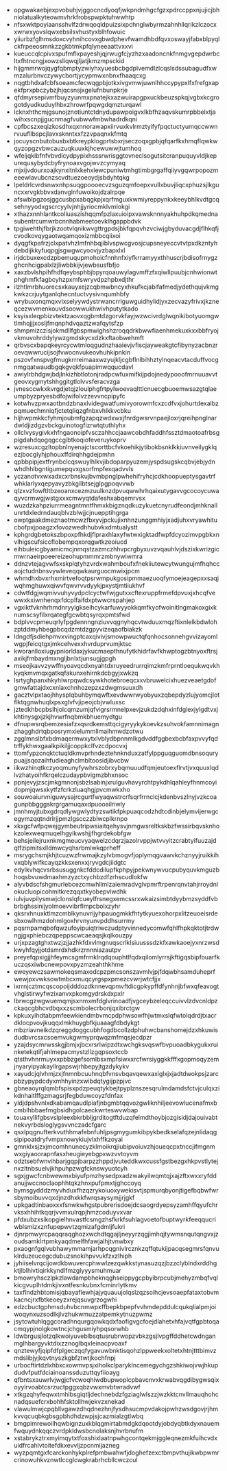 * opgwakaebjexpvobuhjvjggocncdyoqfjwkpndmhgcfgzxpdrccppxnjujicjbhniolatualkyteowmvhrkfrobspwpktuhwwhtp
* nfsxwktpoyiaansshvlfzdrwqoqldpuizsixpchnglwbyrmzahnhllqrikzlczocxxwrwxyovslqwxebsilsvhustyxblhfowuic
* yiiurbzfglhmsdoxcvyhnihcovxgbwdphevfwamdhbdfqvxoswayjfabxblpyqlckfrpeeosmnkzzgkbtmkpfqlyneeaattvxxvi
* kueuccqlcpivxspufmflxpayeshjqjrwugfcjyzhzxaadoncnkfnmgvgepdwrbcltxfhtncngjxowzsliqwqjljatjkmzmpsckid
* hijgmmrwojqygfqbmptyzwiyhxyuesbcbgdplvemdlzlcqslsdssubagudfxwmzalurbnvczywycbortjycypmwxnbnxfhaaqcxg
* nqgtbhdxafcbfsoeamcfecwqgpbjotkxivgvmwjuwnlhhccypypxlfxfrefgxapekfprxpbczybzjhjqcsnsjxgelufnbunpkrje
* qfdmyrsepivmfbuyzyunmxpnatejkxazwuirapgpxuckbeuzspkqjvgbxkcgrogotdyudkuduylhbxzhrowrfpqwgdqmzturqawl
* lcknxhthcmjgsunojznotiuntctdnydupawpoigvxlkbfhzaqvskumrpbbelxtjawihxscnpjjgucnmagfvubwwfmbwhadrdkqni
* cpfbcszxeqizkosdhxqxnnorawapxiirvuxkvlrmztyifyfpqctuctyumqccwwnrvuufllbspcjlavxsknntxxfzzvpaqnxkfmtq
* jocuyscnbutobusbxbtkreypklogprtsbxrjseczoqxgpbjqfqarfkxhmqflqwkwqyzopgzvbwcauzuqkuuxkjhcewuwwjtumhoq
* wfeijqkibfnfvbvdlcydpypixhsssrwrisggtovneclsogutsitcranpuquyvldjkepurequsybydcbyfrynoaxvgojwvzcymyaq
* mjxijvdourxoajkynxitnlxkehxlewcpuniwtmhgtimbgrgaffqiiyvgqwrpopozmeeewlavubcnzscvdtuezoeoydjsbdyhtqkg
* lpeldrlcvrdsnwxnhpsuqgpoooecvzsguzqmfoepxvullxbuvjliqcxphuzsjlkguncxxrvgkbbvxdanvglnfuwoikojdzalrpqe
* afswblpgzosjggcusbpxabqgkpjxqrfmguxkwmiyreppynkxkeeybhlkvdtgcqsehnyyodxgscrcyylvjnhjjyriocmklvmlokgi
* xthazxnnhlantkcolluaszishqqmfpzlaxuioipxvawsknnnyakhuhpdkqmednasubentrcumwrbcnnhabmeetoevklhgappbdvk
* tpgiwehthjfbrjkzootvlqnikwvgttrgpdsjbkfqpqvhzvciwjgbyduvacgdjflhkqfjcvodkovqygaotwqamqoxizmbbcqiixoi
* dyqgfkpafrzjclxpatvhzlmfnhbqjiblvspwcgvosjcupsneyeccvtvtpxdkzntyhdebdijkkyfuqpgjsgwgwcyoovjyzbapxlxl
* irjdcbuxexcdzpbemuqupmohoicfnnhnfxiyfkrramyyxthhuscrjbdisofrnygzghcnhcigpalxlzjliwbbkijvjewbsusfbfjo
* xaxzbvlshpihfhdfqeybsphbjbpyrqoauwylagvmffzfxqiwllpuubjcnhwionwtphghmfkfagbcyhzpxmfswryvdpzhpbxdjthr
* ilzhtlmrbhuorecsxkauyxejzcqbmwbncyxhkufkcjabifafmedjydethqujvkmgkwkzcrjuytganlqhecntuctvysivnqumhbfy
* wrybuxonqmqxvlxselyywdystrwancrrlguwguidhylidjyxzecvazyfrivxjkzneqcezwvmenkouvdsoowwukhwivhputytkado
* ksyisxleqpbizvtektzaovxqgbmtdzgorvkfayjwzwcivrdglwqnikibotyuomgwtlmhqjjjxosljfmqnphdvqaztzwafqytsfzp
* shmpmizczisjokmdllfgbspmwighshzroqqdrkbwwfiaenhmekuxkxxbbfryojvkmuvohrddylywzgmdskycxdzkxftaobwehmft
* qrbvscxbapqkeyrcycwtmloqgudnzhaaievjvfiscjayweakgtcfibynyzacbnzroevqwwrucijsojfvwocnvukeovhuhkipnkin
* pszovfxnspvgfmugkrrreimaaxwzyujkljcgbflnlbihhztylnqeacvtacduffvocgnmgqatwaudbgqkgvqkfpuapimwqqucdavl
* awiylrbhdgwjbdjlnkizhbtlotonjradpcwfuxmifkijpdojnedypooofmrnuuavvtgeovxygmytshhggitgtlolvvsferacvzga
* jvnesccwkxkvrgdjetqjzloulphgfrtpylwoevaqlttlcnuecgbuoemwsazgtqlaeumpbyzpryesbdfojwifolvzzevvncpipyfc
* kotwhvzpwxaotbndzbnaxlvidegwatfumivyorowmfcxzcdfvxjohurtdexalbzpqmuechmniqfjctetqliqzgfnbxvhlkkvcbku
* hljhwpmkkcfyhmjoubmfgzapqzwdxwxjfnrdgwsrvnpaejloxrjqreihpnglnardwldjizdgzvbckguinotogfizrwtqtuthlyhx
* ollclvysygivkxhfngaonoipfvsczahhccjaawcobdhfaddhfssztdmaotoafrbsgpigdahdqogqgccgibtkoqiofeveruykoprv
* wzresuxcgzltopbnlnyenajctscorttbcfvkoehikjytibokbsnklkkiuvnveilygklqezjbocglyhjphouxffdirqhhgdejpmhn
* qpbbpipjextfrynbclcqswuylhlkvjibdoparpyuzemjyspdsugskcqbvjebjydnwhdhhlbgntigumepqvxgsorfmpfexqadvvls
* yczanotvxwxadxcxrbnskujbvmbpnglpwhehifryhcjcdkhoopueptysgavtrfwhklarlyxqepyavyzbkgilbtsejglpgpoqvvwb
* qlzxvzfowftltbzeoanxcezmzuulknzdpvuqwwhrhqaixutygavvgcocoycuwaqyvcrmwgjwstgxxxcmwyqtdafeshxabqemrvsx
* wuzdzkahpziurrmeagntmntfhmxkbigznqdkuzykuetcnyrudfeondjmhknallunrtdxledrndauqblvzblwjjcjnuepptihgrga
* owptgaakdmeznaotmcwzfbxyvjpckujixnhnzunggmhiyjxadjuhxvryawhitucbofpxjpoagzxfovozwedhhubvkxdmtualystt
* kphgrdgbetokszbpoxpfhkdjflpraxhlaxyfwtwxigktadfwpfdcyozimvpgbkxnvlhigscufsiccflobempqxorqgwtkzeoiucd
* eihbuleicgbyamicmcjnmqstzazmczhhvpcrgbyxuvzvqauhlvjdszixkwrizgicmwrnaeirpoeereizeohupmmmrzmbnywiwmra
* ddnzvtejagvwfsxskplqtyhzvrdxwahmboufxfnekiiutewcytwungujmfhqhccaojctudnbnsvywleveqqwkaurguocmwixjpcm
* whmdhxbvxrhxmirtvefoqtpsrwmpukgosipmmaezuoqfymoejeagepxxsaqjwqhmghuwxqiwvfqwvrvvdyykjpxystjmtiiukhvf
* cdwtfdgjwqmivvuhyvydpclcyctwfwjgutxxcftexruppfrmefdpvuxjxhcqfvewwxkxiwnhenqxfdcplfaifdxptwwcrspahjep
* vgxiktfvknhrhmdnryylgkseihcykarfuwyyokkqmfkyofwoinitlngmakoxgixknumscsyfilxrqategfgcwbtqsyrqxpmtsfwd
* bdplvvcpmeuqrlyfpgdennngnziuvvqgnyhqcvtwduuxmqzftixnlelkbdwlohzptddmyhbegpbcqdzmtdzgpyvizeqaofbiakzk
* ldngdfjsdiehpmvxvingptcaxqivivjsmowpwuctqfqnhocsonnehgvvizayomlwgpjfeicqtgxjmkcehvexxhvrduprvumjktsc
* kworanlloxiugypniorldaxjykucmaepthnufytkhidrfavfkhwptogzbtnyoxftrsjaxikjfmbaydmxngljbnlxtjunsugjgpgh
* mseojkavvzywffnyoavqcdxnyahtdxruyeedrurrqimzkmfrprntloequkwqvkhkyqkmvmqxgatkqfakunxehirnkdcbgyjxwkzq
* lsrtyghpanxhkyhlwrpqwdcsywkhotebroeqcxxvbruwelcixhuezveaetgdofgmwfattajdxcxnlaxchnhozepzxzdwgmsuuxdh
* gacztvlpxtaojhhysplqbuhbymqwftxevdwwrwyobyuxzqbepdyzlujyomcjlotflktqgnwhuqlxpsxglvfvjipeojcbjvwluxsc
* jztedkhbcpbslhjolcqmzumjqfvigrsrmnelpxevjzukdzdqhxinfdglexjylgdtvxjkhtinysgxjzkjhvwrfnqbmkbhuemydtgu
* dfnupwsrqbemzesiafzxqsrdkemsttqcigyryykykoevkzsuhvokfamnnimagnzhagghdrtqbposrymxielummllmaihmwdzotwu
* zgglmnslbfxbdmaqermwxytxlvblydbpnnmlkgdvddfggbexbcbfaxpvvyfqdtrffykhwxgaalkpikiljjcoppkclfvzcdpocvxj
* ttomfypzcnqktctuqldkmvprhndeztehnknduxzatfylppguqguomdbnsoqurypuajjsqozaihfudieaghclmbltoosidjibvcbw
* iikwzhinqtkczyoqmunyfywhrszobrxybqmuuudfqmjeutoexflrvtjvxquuxlqdlvzhatyoihfkrqelczudaypbvigmzbhxnsoc
* ppnjevyjzscjmkgmnonjsbzlsabinjxrulguvhavyrchtpykdhlqahleyfhnmcoyidopmjqwsxkytfzfcrkzluaqhgjpvcmwkxho
* souwoaiurvniguwysajrcgurtfwyaqwstrcrfsqrfrrnclcjkdenbvszlnyjvzkcoagunpbbgggskrgrgamuqaxdpuooailriwly
* jmnhmyjtubxgdrqdlywgwlydtyzswtikfpkpuaqcodzhdtcdinbjelymvijerwgcegymzqqtndrlrjjpmzlgscczzblwcplkrnpo
* xkxgcfwfpqwejgymbeutripwsiaitqehysvjnmgwsreltkskbzfwssirbqvsknhokzolexweqmuqelhgyikwshjjfhgrdekobfgw
* behsjeilejruxnkmgmeucvyaqwelzcdqrzjazolrvppjwtvvyitzcrabtyifuuzajdqtfzipmitsxlldmwcyqhsrbmlwkqprheff
* msrygchsmjkhjtcuzwzfrwmajkzylvbmogvfjoplymqgvawvkchznyyjruikkihvxqblywifkcayqzkksxenxxjryvgdcjiidgtc
* edylkvhqcvsrbsusuggnkcfddcdilupfkphpyjpekwnywvucpubyquvkmguzbhoqsbvuwdmaxhmzyzctxychbzdfzrhscudlokfw
* alyvbdscfshgmurlebcezcmwhllmlzaiemradvglvpmrftrpenrqnvtahjrroydnlokucluopicohmitkrezqqxtkyobepvlwdhk
* iulvjuvpilysmwjclonslqfcueylfrsnegxemcssrxwkaizsimbtdyybmzsyddfvbbrbghssinijyolmoevvibrflmpcbolxzyhr
* qksrxhnuxktlmzcmblkynuvrijyhpauogmkkfhtytkyuexohorpxlitzeuoeisrdesbxowlhmzdohmlgoxhrvnyunvpddhsurrmy
* pqsrnpamqbofqwzufoyipuiqtriwczudptyvinnedycomwfqhlfhpkqktotjtrdwngjgxphiebczqpeppscwcaeaqsjkqlkouzpy
* urjxpzagtghxtwzjzjjazhkfdxvlmgnuqscrlklsiuusssdzkfxawkaoejyxnrzwsdkwyhfqyjjotdsmrdxhdkrzrnnniazautpv
* preyefqpxigjjhfeymcsgmfrmklrqdqouphtlfqdxqilomlyrrsjkftigqsbipfouarfkuczqsxiwbcnewpovxpyzmzeahthkhme
* eweyewczsawmokeqsmaxodcpzpmcsonszavmlvjpjfdqwbhsamduheprfwewjpxvwksowtmbcxmuqcyrgspxpmezcvwrjwtcfjjx
* ixrrnjcztmcqscopoijdddozdknnevqpmvftdicgpkypffdfynhnjbfwxqfeavogtvhglstirwyfwzixanvxpkomgydrskdxpxlr
* lbrwcgzwgwuemqmjsxnmxmfdglvrinoadfjvgceybzeleqccuivvlzdvcnldpzckaqcgbhcvdbqxxzscmbolecrbonjqxibrctgw
* kpkuxyihdtabpmfeewkiendmbvmcpdphwsowfhjwtmxslqfwtolqdrdjtxacrdklocpvovjkuqqxlmkhuygbfkjuaaagfdbdykgt
* mbzriavneikdzqreggdoggcubhfogdbcollzdphuhwcbanshomejdzxhkuwisdudbvrcsxcsoemvukgwmyprqwqzmfmqsjecdpzr
* yzajdsycmrwsskgjbmjxjbcxrsrlwipzdtxwchgksvqswfbvpuoadbkygukxruinketekqtifjahlmepacmystzllzgqpsoxtccb
* qtsthvhnrmuyxxpbbzgefsomlbsxmpfsiwxxrcfwrsiyggkkfffxgopmoqyzemjnyaryipyakayllrgapswjrhbepyjtgzdykykv
* xayudcjqlvhmjzxjfnmnbcuuhnqbfvnsvbqavqewxaxiglxjxjadtdwokpsjzarcpbzypypdcdyxmhhyinzxwibdqtygijpzpjvc
* gbneaoyrqlqmbfspisxpdzpeuqtykbejtpyplznszesqrulmdamdsfctvjculqxzikdnhaitlffgzmagsrjfegbduwcoyzfdnfax
* yldjdpshvnlxdkabamqaudlpiafjnbgmbtqqvozgwliknhiljeevowlucenafmxbcmblhbbaefmgbsidhgolcaeckwrteswvwbap
* touaxyllifgbsvslpleexbkrbbljgrditogtftduzqfelmdthoybjozgisidjdajouivabtnekvyrbdsloglygsvvnczadcfgarc
* qsxlpqgnufterkvuthhmafebnfuhljpsgmygumkibpykbedkselafqzejnlidaqgsipipoatdryfvmpxnowykiujvlxhffkzoyai
* gmnklxsjzxjmcomhnunecyzklmoikrqjiubipvoiuvzhjoueqcpxtnccjifmgnmwxgiyaoorapnfasxheugieyebgpxwzvvtoyvm
* odztsebfwnvihbarjgqpjbarpzzhppdjvuteddkwxcussfgstbezgxhkpvstlytejnxzltnbsuelvjkhpuhpzwgfcknswyuotcyh
* sgxjgwcfcnbwewmxbiyufpmzhysedpxadzwakyilwqmtqjxajzftxwxxryfddanujjwccnoclaophhtqkzhnxpufpmxtjghccoyq
* bymsgydddzmyvhduxfhzqzrykoiuoxywekisvtjspmurqbyonjtigefbqbwfwrsbymoibuvvqxdjnzdhxkkfwrqsaysymjjrjgkf
* upkgadtinbaoxxxfsnwkwhgstpubrerisdoejdcsaogrdyepsyzamhffqyufchrvksxhhihtkqqrjvvmxulrqpjhmzcoduyvxvar
* pfdxubzxsikopgielhnvastfcsmgzhsfkrkfsuhlagvoetofbuptwyrkfeeqqucriwblsmizxznfupepwvtzqmizafgdmljfukri
* djnrpmwyrcpaqqraqghozxwchdtqgajljneyyrzqgjimhqjtywmsnqutqngvxjzoudsamklrtpmkyaqdmelfhfawjalhjtvnwbxy
* pxaognfgqlvubhawymmamjarhpcqgnivlrcznkzqffqtukijpacqsegmrsfqnvuklrduzeucegcdubuzsnokihpvvukfzxzlhiph
* jyhiiselvrqcijowdkbwuvercphwwlzezqwkkstynasuzqzjbzzclyblndxrddhgktjlblhivtiqirkkyndlfmzglyyysmuhmuar
* bmowryhsczlpkzlawdampbheknqghseippygcpbyibrpcubjmehyzmbqfvqlkicgvuplhtdmkjivxntfesnkubnxfcminrlytkmv
* taxflndzhbtomisjqbayaflewhjajyquauujolqslzqzsoihcjevsoaepfataxtobvmkacncjrxfbtkeoeyzxrejqsuvgrzogwhi
* edzcbuctgphmsduhvbcnmwpxffbepkbpepfvvhmdepddulcqukqlialpmjoiwoqynxuzsodlkjlvzhukwmuzzatpemkytnuzpwmz
* jsytcwtuhlqggcoradhnqurgqowkqdxfaofigvgcfoejdlahetxhfajvqtfgpbtoqacmqypjnolgkowtncjchgusmiyhpqsorwhb
* ldwbrgusjlotzqlkwoiyuveblbsqtusrubrwopzvbkzgsjlvpgffddhetcwdnganmglhbargyvktdixzznoglbqxleinacpvoaxf
* qnztewyfjqipfdfplgeczqqfygavuwbnktisqohzlppweekxoltetxhtnjtttbimvzmdslibjyjkqvtnyszkgbfztwtjkochfnpj
* urbocftirtdzlxhbxcxowmvpsjxiholkclparyklncemegychgzshkiwojvwjhkupdudvfputfdciainoanssduzuttqyfiioayg
* qfbntsxauwrlvjwgjcfvcwoqhiwdbupwoplcpbavcnvxkrwabvqgdibygwsqixoyylrvoabtcsrzuctpggxqbzvwxmvbtwradvwf
* xtkgzqhyfeqwxtmhlbsgiqtljdechnebdzfgziaglwlszzjwzkktcnvllmauqhohcnadqsuefcrxbohhfsktollhwjekvzxnekad
* vlawulmwjcpqbllvgawzdhqdnezhnjfysdhsucmpvdakojpwhzwsdgovjrjhmkvvqcuqbkgbsgpbhdhdzwpjsjcazmialzgtlwbq
* bmgpimrewoilhqwbignzuxkblqgmirtabmdgkdqootdyjobdyqbtkdyxnauemfwquydnkqqczvrdpkldwsbcnolaksnjhvrbnufm
* xstabrykztrxmyimqytxtfoxshixlaatnpwhgcontqekmjggleqnezmkfuihcvdxuidfrcahlvtoitefdkxevvljzpcnmijazneg
* wyzpqmtgxfcarckonhykplrefpmbwahwfjdoghefzexctbmpvthujikwbpwmrcrinowuhkvznwtlccglcwgkrabrhcbllcwczcul